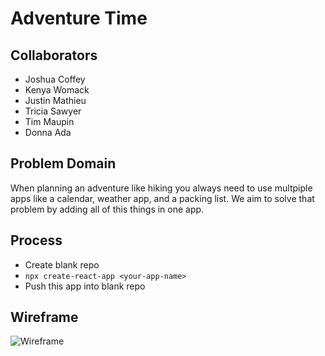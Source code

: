 # Adventure Time

## Collaborators

- Joshua Coffey
- Kenya Womack
- Justin Mathieu
- Tricia Sawyer
- Tim Maupin
- Donna Ada

## Problem Domain

When planning an adventure like hiking you always need to use multpiple apps like a calendar, weather app, and a packing list. We aim to solve that problem by adding all of this things in one app.

## Process

- Create blank repo
- `npx create-react-app <your-app-name>`
- Push this app into blank repo

## Wireframe

![Wireframe]()
